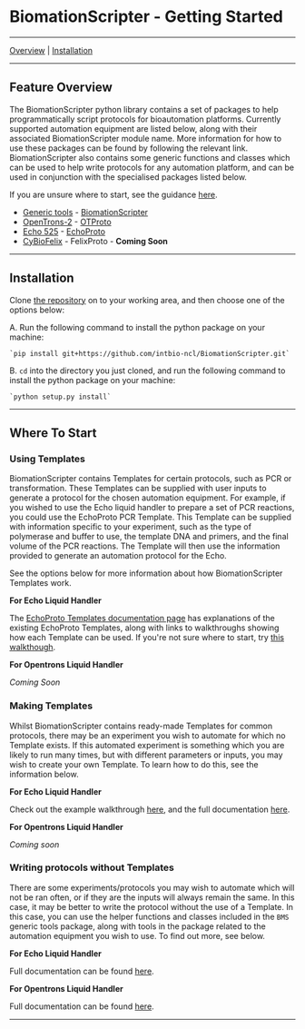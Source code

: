 # BiomationScripter - Getting Started
---
[Overview](https://github.com/intbio-ncl/BiomationScripter/wiki/Getting-Started#feature-overview) | [Installation](https://github.com/intbio-ncl/BiomationScripter/wiki/Getting-Started#installation)

---
## Feature Overview

The BiomationScripter python library contains a set of packages to help programmatically script protocols for bioautomation platforms. Currently supported automation equipment are listed below, along with their associated BiomationScripter module name. More information for how to use these packages can be found by following the relevant link. BiomationScripter also contains some generic functions and classes which can be used to help write protocols for any automation platform, and can be used in conjunction with the specialised packages listed below.

If you are unsure where to start, see the guidance [here](#where-to-start).

* [Generic tools](https://github.com/intbio-ncl/BiomationScripterLib/blob/main/BiomationScripter/__init__.py) - [BiomationScripter](https://github.com/intbio-ncl/BiomationScripterLib/wiki/BiomationScripter)
* [OpenTrons-2](https://www.opentrons.com/ot-2/) - [OTProto](https://github.com/intbio-ncl/BiomationScripter/wiki/OTProto)
* [Echo 525](https://www.mybeckman.uk/liquid-handlers/echo-525) - [EchoProto](https://github.com/intbio-ncl/BiomationScripterLib/wiki/EchoProto)
* [CyBioFelix](https://www.analytik-jena.com/products/liquid-handling-automation/liquid-handling/flexible-benchtop-liquid-handling/cybio-felix-series/) - FelixProto - **Coming Soon**

---

## Installation

Clone [the repository](https://github.com/intbio-ncl/BiomationScripter) on to your working area, and then choose one of the options below:

A. Run the following command to install the python package on your machine:

    `pip install git+https://github.com/intbio-ncl/BiomationScripter.git`

B. `cd` into the directory you just cloned, and run the following command to install the python package on your machine:

    `python setup.py install`

---

## Where To Start

### Using Templates

BiomationScripter contains Templates for certain protocols, such as PCR or transformation. These Templates can be supplied with user inputs to generate a protocol for the chosen automation equipment. For example, if you wished to use the Echo liquid handler to prepare a set of PCR reactions, you could use the EchoProto PCR Template. This Template can be supplied with information specific to your experiment, such as the type of polymerase and buffer to use, the template DNA and primers, and the final volume of the PCR reactions. The Template will then use the information provided to generate an automation protocol for the Echo.

See the options below for more information about how BiomationScripter Templates work.

**For Echo Liquid Handler**

The [EchoProto Templates documentation page](EchoProto_Templates.md) has explanations of the existing EchoProto Templates, along with links to walkthroughs showing how each Template can be used. If you're not sure where to start, try [this walkthough](Protocol%20Examples/EchoProto/Templates/EchoProto-Templates-Loop_Assembly.ipynb).

**For Opentrons Liquid Handler**

*Coming Soon*

### Making Templates

Whilst BiomationScripter contains ready-made Templates for common protocols, there may be an experiment you wish to automate for which no Template exists. If this automated experiment is something which you are likely to run many times, but with different parameters or inputs, you may wish to create your own Template. To learn how to do this, see the information below.

**For Echo Liquid Handler**

Check out the example walkthrough [here](Example_Code_Snippets/EchoProto/EchoProto-EchoProto_Template-Superclass.ipynb), and the full documentation [here](EchoProto_Templates.md#superclass-echoproto_template).

**For Opentrons Liquid Handler**

*Coming soon*

### Writing protocols without Templates

There are some experiments/protocols you may wish to automate which will not be ran often, or if they are the inputs will always remain the same. In this case, it may be better to write the protocol without the use of a Template. In this case, you can use the helper functions and classes included in the `BMS` generic tools package, along with tools in the package related to the automation equipment you wish to use. To find out more, see below.

**For Echo Liquid Handler**

Full documentation can be found [here](EchoProto.md).

**For Opentrons Liquid Handler**

Full documentation can be found [here](OTProto.md).

---
